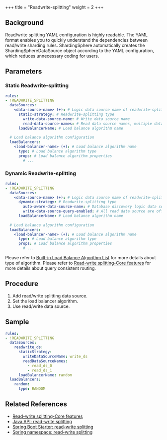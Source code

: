 +++
title = "Readwrite-splitting"
weight = 2
+++

## Background
Read/write splitting YAML configuration is highly readable. The YAML format enables you to quickly understand the dependencies between read/write sharding rules. ShardingSphere automatically creates the ShardingSphereDataSource object according to the YAML configuration, which reduces unnecessary coding for users.

## Parameters

### Static Readwrite-splitting

```yaml
rules:
- !READWRITE_SPLITTING
  dataSources:
    <data-source-name> (+): # Logic data source name of readwrite-splitting
      static-strategy: # Readwrite-splitting type
        write-data-source-name: # Write data source name
        read-data-source-names: # Read data source names, multiple data source names separated with comma
      loadBalancerName: # Load balance algorithm name
  
  # Load balance algorithm configuration
  loadBalancers:
    <load-balancer-name> (+): # Load balance algorithm name
      type: # Load balance algorithm type
      props: # Load balance algorithm properties
        # ...
```

### Dynamic Readwrite-splitting

```yaml
rules:
- !READWRITE_SPLITTING
  dataSources:
    <data-source-name> (+): # Logic data source name of readwrite-splitting
      dynamic-strategy: # Readwrite-splitting type
        auto-aware-data-source-name: # Database discovery logic data source name
        write-data-source-query-enabled: # All read data source are offline, write data source whether the data source is responsible for read traffic
      loadBalancerName: # Load balance algorithm name
  
  # Load balance algorithm configuration
  loadBalancers:
    <load-balancer-name> (+): # Load balance algorithm name
      type: # Load balance algorithm type
      props: # Load balance algorithm properties
        # ...
```

Please refer to [Built-in Load Balance Algorithm List](/en/user-manual/common-config/builtin-algorithm/load-balance) for more details about type of algorithm.
Please refer to [Read-write splitting-Core features](/en/features/readwrite-splitting/) for more details about query consistent routing.

## Procedure
1. Add read/write splitting data source.
2. Set the load balancer algorithm.
3. Use read/write data source.

## Sample
```yaml
rules:
- !READWRITE_SPLITTING
  dataSources:
    readwrite_ds:
      staticStrategy:
        writeDataSourceName: write_ds
        readDataSourceNames:
          - read_ds_0
          - read_ds_1
      loadBalancerName: random
  loadBalancers:
    random:
      type: RANDOM
```

## Related References

- [Read-write splitting-Core features](/en/features/readwrite-splitting/)
- [Java API: read-write splitting](/en/user-manual/shardingsphere-jdbc/java-api/rules/readwrite-splitting/)
- [Spring Boot Starter: read-write splitting](/en/user-manual/shardingsphere-jdbc/spring-boot-starter/rules/readwrite-splitting/)
- [Spring namespace: read-write splitting](/en/user-manual/shardingsphere-jdbc/spring-namespace/rules/readwrite-splitting/)
